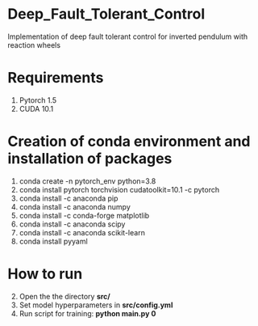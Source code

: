 # Deep_Fault_Tolerant_Control
Implementation of deep fault tolerant control for inverted pendulum with reaction wheels



# Requirements
1. Pytorch 1.5
2. CUDA 10.1

# Creation of conda environment and installation of packages

1. conda create -n pytorch_env python=3.8
2. conda install pytorch torchvision cudatoolkit=10.1 -c pytorch
3. conda install -c anaconda pip
4. conda install -c anaconda numpy
5. conda install -c conda-forge matplotlib
6. conda install -c anaconda scipy
7. conda install -c anaconda scikit-learn
8. conda install pyyaml


# How to run

2. Open the the directory **src/**
3. Set model hyperparameters in **src/config.yml**
4. Run script for training:  **python main.py 0**
